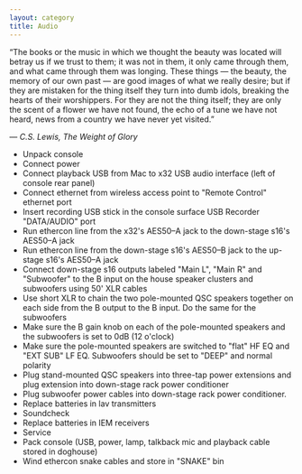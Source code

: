 ```yaml
---
layout: category
title: Audio
---
```


“The books or the music in which we thought the beauty was located will betray us if we trust to them; it was not in them, it only came through them, and what came through them was longing. These things — the beauty, the memory of our own past — are good images of what we really desire; but if they are mistaken for the thing itself they turn into dumb idols, breaking the hearts of their worshippers. For they are not the thing itself; they are only the scent of a flower we have not found, the echo of a tune we have not heard, news from a country we have never yet visited.” 

― *C.S. Lewis, The Weight of Glory*

<span id="checklist" class="hidden"></span>
- Unpack console
- Connect power
- Connect playback USB from Mac to x32 USB audio interface (left of console rear panel)
- Connect ethernet from wireless access point to "Remote Control" ethernet port
- Insert recording USB stick in the console surface USB Recorder "DATA/AUDIO" port
- Run ethercon line from the x32's AES50–A jack to the down-stage s16's AES50–A jack
- Run ethercon line from the down-stage s16's AES50–B jack to the up-stage s16's AES50–A jack
- Connect down-stage s16 outputs labeled "Main L", "Main R" and "Subwoofer" to the B input on the house speaker clusters and subwoofers using 50' XLR cables
- Use short XLR to chain the two pole-mounted QSC speakers together on each side from the B output to the B input. Do the same for the subwoofers
- Make sure the B gain knob on each of the pole-mounted speakers and the subwoofers is set to 0dB (12 o'clock)
- Make sure the pole-mounted speakers are switched to "flat" HF EQ and "EXT SUB" LF EQ. Subwoofers should be set to "DEEP" and normal polarity
- Plug stand-mounted QSC speakers into three-tap power extensions and plug extension into down-stage rack power conditioner
- Plug subwoofer power cables into down-stage rack power conditioner.
- Replace batteries in lav transmitters
- Soundcheck
- Replace batteries in IEM receivers
- Service
- Pack console (USB, power, lamp, talkback mic and playback cable stored in doghouse)
- Wind ethercon snake cables and store in "SNAKE" bin

